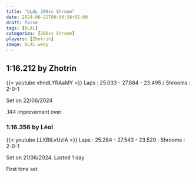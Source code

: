 ```yaml
---
title: "bLAL 200cc Shroom"
date: 2024-06-22T00:00:58+02:00
draft: false
tags: [bLAL]
categories: [200cc Shroom]
players: [Zhotrin]
image: bLAL.webp
---
```

## 1:16.212 by Zhotrin
{{< youtube vhndLYRAaMY >}}
Laps : 25.033 - 27.684 - 23.495 /
Shrooms : 2-0-1

Set on 22/06/2024

.144 improvement over 

### 1:16.356 by Léol

{{< youtube LLXBtLvUzIA >}}
Laps : 25.284 - 27.543 - 23.529 :
Shrooms : 2-0-1

Set on 21/06/2024. Lasted 1 day

First time set